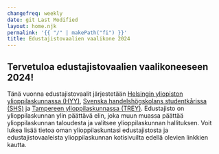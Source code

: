 ```yaml
---
changefreq: weekly
date: git Last Modified
layout: home.njk
permalink: '{{ "/" | makePath("fi") }}'
title: Edustajistovaalien vaalikone 2024
---
```


## Tervetuloa edustajistovaalien vaalikoneeseen 2024!

Tänä vuonna edustajistovaalit järjestetään
[Helsingin yliopiston ylioppilaskunnassa (HYY)](https://hyy.fi/fi/ylioppilaskunta/organisaatio/edustajisto/edustajistovaalit/),
[Svenska handelshögskolans studentkårissa (SHS)](https://shs.fi/studentkaren/administration/fullmaktige/)
ja
[Tampereen ylioppilaskunnassa (TREY)](https://trey.fi/ylioppilaskunta/edustajistovaalit).
Edustajisto on ylioppilaskunnan ylin päättävä elin, joka muun muassa päättää
ylioppilaskunnan taloudesta ja valitsee ylioppilaskunnan hallituksen. Voit lukea
lisää tietoa oman ylioppilaskuntasi edustajistosta ja edustajistovaaleista
ylioppilaskunnan kotisivuilta edellä olevien linkkien kautta.

<!-- Alta löydät oman ylioppilaskuntasi edustajistovaalien vaalikoneen. -->
